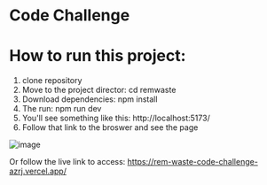 # Code Challenge


# How to run this project:
1. clone repository
2. Move to the project director:
   cd remwaste
4. Download dependencies:
   npm install
6. The run:
   npm run dev
8. You'll see something like this:
   http://localhost:5173/
10. Follow that link to the broswer and see the page

![image](https://github.com/user-attachments/assets/7e3588f2-3e82-4f45-96d6-189963b1d802)

Or follow the live link to access:   https://rem-waste-code-challenge-azrj.vercel.app/
